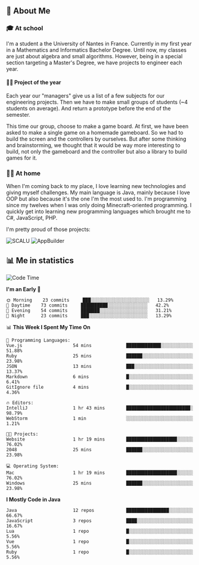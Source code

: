 ## 👀 About Me

### 🎓 At school

I'm a student a the University of Nantes in France. Currently in my first year in a Mathematics and Informatics Bachelor Degree. Until now, my classes are just about algebra and small algorithms. However, being in a special section targeting a Master's Degree, we have projects to engineer each year. 

#### 🔧🔬 Project of the year

Each year our "managers" give us a list of a few subjects for our engineering projects. Then we have to make small groups of students (~4 students on average). And return a prototype before the end of the semester.

This time our group, choose to make a game board. At first, we have been asked to make a single game on a homemade gameboard. So we had to build the screen and the controllers by ourselves. 
But after some thinking and brainstorming, we thought that it would be way more interesting to build, not only the gameboard and the controller but also a library to build games for it.

### 👨‍💻 At home

When I'm coming back to my place, I love learning new technologies and giving myself challenges. My main language is Java, mainly because I love OOP but also because it's the one I'm the most used to. I'm programming since my twelves when I was only doing Minecraft-oriented programming.  I quickly get into learning new programming languages which brought me to C#, JavaScript, PHP. 

I'm pretty proud of those projects:

![SCALU](https://github-readme-stats.vercel.app/api/pin?username=renardfute&repo=SCALU)
![AppBuilder](https://github-readme-stats.vercel.app/api/pin?username=pulsedev2&repo=AppBuilder)

## 📊 Me in statistics
<!--START_SECTION:waka-->
![Code Time](http://img.shields.io/badge/Code%20Time-30%20hrs%2037%20mins-blue)

**I'm an Early 🐤** 

```text
🌞 Morning    23 commits     ███░░░░░░░░░░░░░░░░░░░░░░   13.29% 
🌆 Daytime    73 commits     ██████████░░░░░░░░░░░░░░░   42.2% 
🌃 Evening    54 commits     ███████░░░░░░░░░░░░░░░░░░   31.21% 
🌙 Night      23 commits     ███░░░░░░░░░░░░░░░░░░░░░░   13.29%

```


📊 **This Week I Spent My Time On** 

```text
💬 Programming Languages: 
Vue.js                   54 mins             █████████████░░░░░░░░░░░░   51.88% 
Ruby                     25 mins             ██████░░░░░░░░░░░░░░░░░░░   23.98% 
JSON                     13 mins             ███░░░░░░░░░░░░░░░░░░░░░░   13.37% 
Markdown                 6 mins              █░░░░░░░░░░░░░░░░░░░░░░░░   6.41% 
GitIgnore file           4 mins              █░░░░░░░░░░░░░░░░░░░░░░░░   4.36%

🔥 Editors: 
IntelliJ                 1 hr 43 mins        ████████████████████████░   98.79% 
WebStorm                 1 min               ░░░░░░░░░░░░░░░░░░░░░░░░░   1.21%

🐱‍💻 Projects: 
Website                  1 hr 19 mins        ███████████████████░░░░░░   76.02% 
2048                     25 mins             ██████░░░░░░░░░░░░░░░░░░░   23.98%

💻 Operating System: 
Mac                      1 hr 19 mins        ███████████████████░░░░░░   76.02% 
Windows                  25 mins             ██████░░░░░░░░░░░░░░░░░░░   23.98%

```

**I Mostly Code in Java** 

```text
Java                     12 repos            ████████████████░░░░░░░░░   66.67% 
JavaScript               3 repos             ████░░░░░░░░░░░░░░░░░░░░░   16.67% 
Lua                      1 repo              █░░░░░░░░░░░░░░░░░░░░░░░░   5.56% 
Vue                      1 repo              █░░░░░░░░░░░░░░░░░░░░░░░░   5.56% 
Ruby                     1 repo              █░░░░░░░░░░░░░░░░░░░░░░░░   5.56%

```



<!--END_SECTION:waka-->
